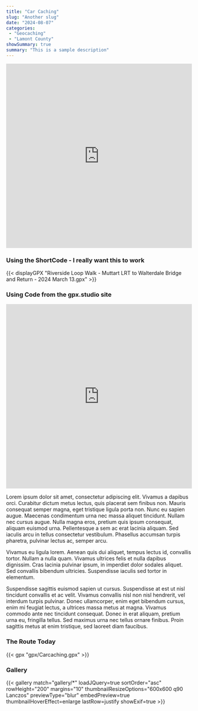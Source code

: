 ```yaml
---
title: "Car Caching"
slug: "Another slug"
date: "2024-08-07"
categories:
 - "Geocaching"
 - "Lamont County"
showSummary: true
summary: "This is a sample description"
---
```

<iframe src="https://gpx.studio/?state=%7B%22ids%22:%5B%2210kKdJ9jSy3jMlIAAo70cuGWxXibxM7Sx%22%5D%7D&embed" width="100%" height="500" frameborder="0" allowfullscreen><p><a href="https://gpx.studio/?state=%7B%22ids%22:%5B%2210kKdJ9jSy3jMlIAAo70cuGWxXibxM7Sx%22%5D%7D"></a></p></iframe>

### Using the ShortCode - I really want this to work
{{< displayGPX "Riverside Loop Walk - Muttart LRT to Walterdale Bridge and Return - 2024 March 13.gpx" >}}

### Using Code from the gpx.studio site
<iframe src="https://gpx.studio/?state=%7B%22urls%22:%5B%22https%3A%2F%2Fhenromichi.netlify.app%2Fdata%2Fgpx%2FRiverside%20Loop%20Walk%20-%20Muttart%20LRT%20to%20Walterdale%20Bridge%20and%20Return%20-%202024%20March%2013.gpx%22%5D%7D&embed&distance" width="100%" height="500" frameborder="0" allowfullscreen><p><a href="https://gpx.studio/?state=%7B%22urls%22:%5B%22https%3A%2F%2Fhenromichi.netlify.app%2Fdata%2Fgpx%2FRiverside%20Loop%20Walk%20-%20Muttart%20LRT%20to%20Walterdale%20Bridge%20and%20Return%20-%202024%20March%2013.gpx%22%5D%7D"></a></p></iframe>

Lorem ipsum dolor sit amet, consectetur adipiscing elit. Vivamus a dapibus orci. Curabitur dictum metus lectus, quis placerat sem finibus non. Mauris consequat semper magna, eget tristique ligula porta non. Nunc eu sapien augue. Maecenas condimentum urna nec massa aliquet tincidunt. Nullam nec cursus augue. Nulla magna eros, pretium quis ipsum consequat, aliquam euismod urna. Pellentesque a sem ac erat lacinia aliquam. Sed iaculis arcu in tellus consectetur vestibulum. Phasellus accumsan turpis pharetra, pulvinar lectus ac, semper arcu.

Vivamus eu ligula lorem. Aenean quis dui aliquet, tempus lectus id, convallis tortor. Nullam a nulla quam. Vivamus ultrices felis et nulla dapibus dignissim. Cras lacinia pulvinar ipsum, in imperdiet dolor sodales aliquet. Sed convallis bibendum ultricies. Suspendisse iaculis sed tortor in elementum.

Suspendisse sagittis euismod sapien ut cursus. Suspendisse at est ut nisl tincidunt convallis et ac velit. Vivamus convallis nisl non nisl hendrerit, vel interdum turpis pulvinar. Donec ullamcorper, enim eget bibendum cursus, enim mi feugiat lectus, a ultrices massa metus at magna. Vivamus commodo ante nec tincidunt consequat. Donec in erat aliquam, pretium urna eu, fringilla tellus. Sed maximus urna nec tellus ornare finibus. Proin sagittis metus at enim tristique, sed laoreet diam faucibus.



### The Route Today

{{< gpx "gpx/Carcaching.gpx" >}}

### Gallery

{{< gallery match="gallery/*" loadJQuery=true sortOrder="asc" rowHeight="200" margins="10" thumbnailResizeOptions="600x600 q90 Lanczos" previewType="blur" embedPreview=true thumbnailHoverEffect=enlarge lastRow=justify showExif=true >}}